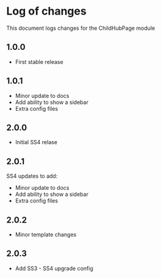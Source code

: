 # Log of changes

This document logs changes for the ChildHubPage module

## 1.0.0

* First stable release

## 1.0.1

* Minor update to docs
* Add ability to show a sidebar
* Extra config files

## 2.0.0

* Initial SS4 relase 

## 2.0.1

SS4 updates to add:

* Minor update to docs
* Add ability to show a sidebar
* Extra config files

## 2.0.2

* Minor template changes

## 2.0.3

* Add SS3 - SS4 upgrade config 